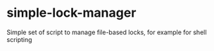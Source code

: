 # simple-lock-manager
Simple set of script to manage file-based locks, for example for shell scripting
